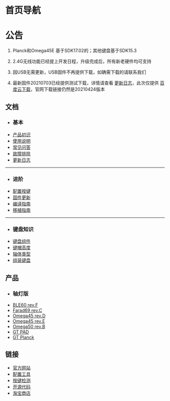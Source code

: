 
首页导航
=====================

# 公告

1. Planck和Omega45E 基于SDK17.02的；其他键盘基于SDK15.3

2. 2.4G无线功能已经提上开发日程，升级完成后，所有新老硬件均可支持

3. 因USB无需更新，USB固件不再提供下载，如确需下载的请联系我们

4. 最新固件20210703已经提供测试下载，详情请查看 [更新日志](changelog.md)，此次仅提供 [百度云下载](https://eyun.baidu.com/s/3bpVmTzx)，官网下载链接仍然是20210424版本


文档
-----

  * ### 基本
  * [产品初识](introduce.md)
  * [使用说明](manual.md)
  * [常见问答](faq.md)
  * [故障排除](trouble.md)
  * [更新日志](changelog.md)
  - - - -
  * ### 进阶
  * [配置按键](configurator.md)
  * [固件更新](upgrade.md)
  * [编译指南](build.md)
  * [移植指南](porting.md)
  - - - -
  * ### 键盘知识
  * [键盘组件](knowledge/customkeyboard.md)
  * [键帽高度](knowledge/keycapheight.md)
  * [轴体类型](knowledge/axisswitch.md)
  * [组装键盘](https://glab.online/archives/502)

产品
-----

  * ### 轴灯版
  * [BLE60 rev.F](keyboard/gt_ble60_f.md)
  * [Farad69 rev.C](keyboard/farad69_c.md)
  * [Omega45 rev.D](keyboard/omega45_d.md)
  * [Omega45 rev.E](keyboard/omega45_e.md)
  * [Omega50 rev.B](keyboard/omega50_b.md)
  * [GT PAD](keyboard/gt-pad.md)
  * [GT Planck](keyboard/gt-planck.md)


链接
-----

  * [官方网站](http://glab.online)
  * [配置工具](http://keyboard.lotlab.org/)
  * [按键检测](http://glab.online/keytest)
  * [开源代码](https://github.com/Lotlab/nrf52-keyboard)
  * [淘宝商店](http://shop.glab.online/)